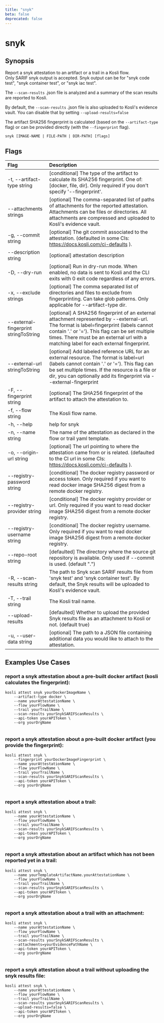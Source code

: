 ```yaml
---
title: "snyk"
beta: false
deprecated: false
---
```


# snyk

## Synopsis

Report a snyk attestation to an artifact or a trail in a Kosli flow.  
Only SARIF snyk output is accepted. 
Snyk output can be for "snyk code test", "snyk container test", or "snyk iac test".

The `--scan-results` .json file is analyzed and a summary of the scan results are reported to Kosli.

By default, the `--scan-results` .json file is also uploaded to Kosli's evidence vault.
You can disable that by setting `--upload-results=false`

The artifact SHA256 fingerprint is calculated (based on the `--artifact-type` flag) or can be provided directly (with the `--fingerprint` flag).

```shell
snyk [IMAGE-NAME | FILE-PATH | DIR-PATH] [flags]
```

## Flags
| Flag | Description |
| :--- | :--- |
|    -t, --artifact-type string  |  [conditional] The type of the artifact to calculate its SHA256 fingerprint. One of: [docker, file, dir]. Only required if you don't specify '--fingerprint'.  |
|        --attachments strings  |  [optional] The comma-separated list of paths of attachments for the reported attestation. Attachments can be files or directories. All attachments are compressed and uploaded to Kosli's evidence vault.  |
|    -g, --commit string  |  [optional] The git commit associated to the attestation. (defaulted in some CIs: https://docs.kosli.com/ci-defaults ).  |
|        --description string  |  [optional] attestation description  |
|    -D, --dry-run  |  [optional] Run in dry-run mode. When enabled, no data is sent to Kosli and the CLI exits with 0 exit code regardless of any errors.  |
|    -x, --exclude strings  |  [optional] The comma separated list of directories and files to exclude from fingerprinting. Can take glob patterns. Only applicable for --artifact-type dir.  |
|        --external-fingerprint stringToString  |  [optional] A SHA256 fingerprint of an external attachment represented by --external-url. The format is label=fingerprint (labels cannot contain '.' or '='). This flag can be set multiple times. There must be an external url with a matching label for each external fingerprint.  |
|        --external-url stringToString  |  [optional] Add labeled reference URL for an external resource. The format is label=url (labels cannot contain '.' or '='). This flag can be set multiple times. If the resource is a file or dir, you can optionally add its fingerprint via --external-fingerprint  |
|    -F, --fingerprint string  |  [optional] The SHA256 fingerprint of the artifact to attach the attestation to.  |
|    -f, --flow string  |  The Kosli flow name.  |
|    -h, --help  |  help for snyk  |
|    -n, --name string  |  The name of the attestation as declared in the flow or trail yaml template.  |
|    -o, --origin-url string  |  [optional] The url pointing to where the attestation came from or is related. (defaulted to the CI url in some CIs: https://docs.kosli.com/ci-defaults ).  |
|        --registry-password string  |  [conditional] The docker registry password or access token. Only required if you want to read docker image SHA256 digest from a remote docker registry.  |
|        --registry-provider string  |  [conditional] The docker registry provider or url. Only required if you want to read docker image SHA256 digest from a remote docker registry.  |
|        --registry-username string  |  [conditional] The docker registry username. Only required if you want to read docker image SHA256 digest from a remote docker registry.  |
|        --repo-root string  |  [defaulted] The directory where the source git repository is available. Only used if --commit is used. (default ".")  |
|    -R, --scan-results string  |  The path to Snyk scan SARIF results file from 'snyk test' and 'snyk container test'. By default, the Snyk results will be uploaded to Kosli's evidence vault.  |
|    -T, --trail string  |  The Kosli trail name.  |
|        --upload-results  |  [defaulted] Whether to upload the provided Snyk results file as an attachment to Kosli or not. (default true)  |
|    -u, --user-data string  |  [optional] The path to a JSON file containing additional data you would like to attach to the attestation.  |


## Examples Use Cases

###  report a snyk attestation about a pre-built docker artifact (kosli calculates the fingerprint):

```shell
kosli attest snyk yourDockerImageName \
	--artifact-type docker \
	--name yourAttestationName \
	--flow yourFlowName \
	--trail yourTrailName \
	--scan-results yourSnykSARIFScanResults \
	--api-token yourAPIToken \
	--org yourOrgName


```

###  report a snyk attestation about a pre-built docker artifact (you provide the fingerprint):

```shell
kosli attest snyk \
	--fingerprint yourDockerImageFingerprint \
	--name yourAttestationName \
	--flow yourFlowName \
	--trail yourTrailName \
	--scan-results yourSnykSARIFScanResults \
	--api-token yourAPIToken \
	--org yourOrgName


```

###  report a snyk attestation about a trail:

```shell
kosli attest snyk \
	--name yourAttestationName \
	--flow yourFlowName \
	--trail yourTrailName \
	--scan-results yourSnykSARIFScanResults \
	--api-token yourAPIToken \
	--org yourOrgName


```

###  report a snyk attestation about an artifact which has not been reported yet in a trail:

```shell
kosli attest snyk \
	--name yourTemplateArtifactName.yourAttestationName \
	--flow yourFlowName \
	--trail yourTrailName \
	--scan-results yourSnykSARIFScanResults \
	--api-token yourAPIToken \
	--org yourOrgName


```

###  report a snyk attestation about a trail with an attachment:

```shell
kosli attest snyk \
	--name yourAttestationName \
	--flow yourFlowName \
	--trail yourTrailName \
	--scan-results yourSnykSARIFScanResults \
	--attachments=yourEvidencePathName \
	--api-token yourAPIToken \
	--org yourOrgName


```

###  report a snyk attestation about a trail without uploading the snyk results file:

```shell
kosli attest snyk \
	--name yourAttestationName \
	--flow yourFlowName \
	--trail yourTrailName \
	--scan-results yourSnykSARIFScanResults \
	--upload-results=false \
	--api-token yourAPIToken \
	--org yourOrgName

```

